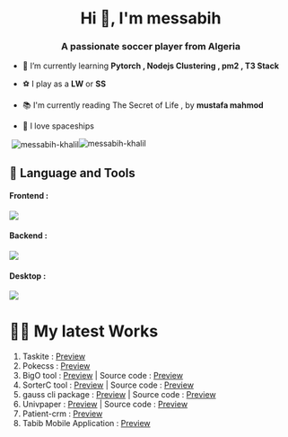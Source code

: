 <h1 align="center">Hi 👋, I'm messabih</h1>
<h3 align="center">A passionate soccer player from Algeria</h3>

- 🌱 I’m currently learning **Pytorch , Nodejs Clustering , pm2 , T3 Stack**

- ⚽ I play as a **LW** or **SS**

- 📚 I'm currently reading The Secret of Life , by **mustafa mahmod**

- 🚀 I love spaceships


<p align="left">
</p>
<div style="display:flex;">
  <span>&nbsp;<img align="center" src="https://github-readme-stats.vercel.app/api?username=messabih-khalil&show_icons=true&locale=en" alt="messabih-khalil" /></span>
  <span><img align="center" src="https://github-readme-streak-stats.herokuapp.com/?user=messabih-khalil&" alt="messabih-khalil" /></span>
</div>









## 📝 Language and Tools

<div style="padding-right:1rem;"> 
<h4>Frontend : </h4>

<img src="https://skillicons.dev/icons?i=html,css,js,typescript,react,redux,vue,nuxt,vite,svelte,sass,bootstrap,tailwind,xd,ps,ai,figma">

<h4>Backend : </h4>

<img src="https://skillicons.dev/icons?i=python,django,fastapi,js,nodejs,express,sqlite,mysql,postgres,mongodb,bash,vim,docker">
</div>

<h4>Desktop : </h4>

<img src="https://skillicons.dev/icons?i=electron">
</div>

<h1>👨‍💻 My latest Works</h1>

<div>
  <ol style="padding-right:.5rem;">
    <li>Taskite : <a href="https://github.com/messabih-khalil/taskite" target=blank>Preview</a></li>
    <li>Pokecss : <a href="https://pokecss.vercel.app/" target=blank>Preview</a></li>
    <li>BigO tool : <a href="https://bigotool.vercel.app/" target=blank>Preview</a> | Source code : <a href="https://github.com/messabih-khalil/BigO-tool" target=blank>Preview</a></li>
    <li>SorterC tool : <a href="https://sorterc.herokuapp.com/" target=blank>Preview</a> | Source code : <a href="https://github.com/messabih-khalil/SorterC" target=blank>Preview</a></li>
    <li>gauss cli package : <a href="https://pypi.org/project/gauss-cli/" target=blank>Preview</a> | Source code : <a href="https://github.com/messabih-khalil/gaussCli" target=blank>Preview</a></li>
    <li>Univpaper : <a href="https://univpaper.vercel.app/" target=blank>Preview</a> | Source code : <a href="https://github.com/messabih-khalil/univpaper" target=blank>Preview</a></li>
    <li>Patient-crm : <a href="https://github.com/messabih-khalil/patient-crm" target=blank>Preview</a></li>
    <li>Tabib Mobile Application : <a href="https://github.com/messabih-khalil/tabib-app" target=blank>Preview</a></li>
    
  </ol>
  
  
 
</div>

